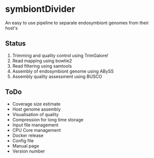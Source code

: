 # symbiontDivider
An easy to use pipeline to separate endosymbiont genomes from their host's


## Status

1. Trimming and quality control using TrimGalore!
2. Read mapping using bowtie2
3. Read filtering using samtools
4. Assembly of endosymbiont genome using ABySS
5. Assembly quality assessment using BUSCO


## ToDo

- Coverage size estimate
- Host genome assembly
- Visualisation of quality
- Compression for long time storage
- Input file management
- CPU Core management
- Docker release
- Config file
- Manual page
- Version number
